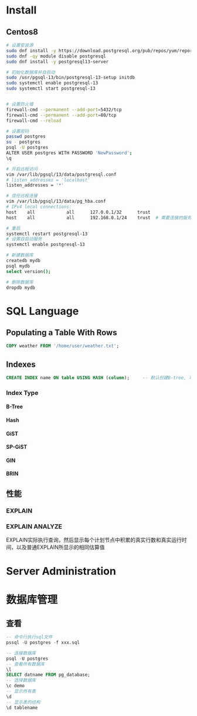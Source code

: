 # Install
## Centos8


```bash
# 设置安装源
sudo dnf install -y https://download.postgresql.org/pub/repos/yum/reporpms/EL-8-x86_64/pgdg-redhat-repo-latest.noarch.rpm
sudo dnf -qy module disable postgresql
sudo dnf install -y postgresql13-server

# 初始化数据库并自启动
sudo /usr/pgsql-13/bin/postgresql-13-setup initdb
sudo systemctl enable postgresql-13
sudo systemctl start postgresql-13


# 设置防火墙
firewall-cmd --permanent --add-port=5432/tcp  
firewall-cmd --permanent --add-port=80/tcp  
firewall-cmd --reload

# 设置密码
passwd postgres
su - postgres
psql -U postgres
ALTER USER postgres WITH PASSWORD 'NewPassword';
\q

# 开启远程访问
vim /var/lib/pgsql/13/data/postgresql.conf
# listen_addresses = 'localhost'
listen_addresses = '*'

# 信任远程连接
vim /var/lib/pgsql/13/data/pg_hba.conf
# IPv4 local connections:
host    all            all      127.0.0.1/32      trust
host    all            all      192.168.0.1/24    trust  # 需要连接的服务器IP地址

# 重启
systemctl restart postgresql-13
# 设置自启动服务
systemctl enable postgresql-13   

# 新建数据库
createdb mydb
psql mydb
select version();

# 删除数据库
dropdb mydb

```



# SQL Language

## Populating a Table With Rows

```sql
COPY weather FROM '/home/user/weather.txt';
```



## Indexes

```sql
CREATE INDEX name ON table USING HASH (column);		-- 默认创建B-tree, 可以使用USING制定索引的类型
```

### Index Type

#### B-Tree

#### Hash

#### GiST

#### SP-GiST

#### GIN

#### BRIN



## 性能

### EXPLAIN



### EXPLAIN ANALYZE 

EXPLAIN实际执行查询，然后显示每个计划节点中积累的真实行数和真实运行时间，以及普通EXPLAIN所显示的相同估算值


# Server Administration


# 数据库管理

## 查看

```sql
-- 命令行执行sql文件
pssql -U postgres -f xxx.sql

-- 连接数据库
psql -U postgres 
-- 查看所有数据库
\l
SELECT datname FROM pg_database;
-- 选择数据库
\c demo
-- 显示所有表
\d
-- 显示表的结构
\d tablename
```

